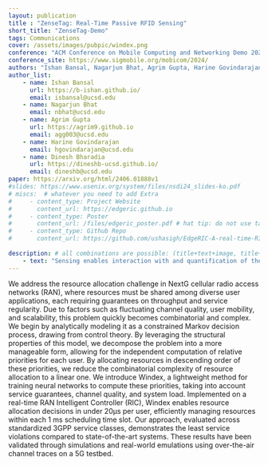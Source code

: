 ```yaml
---
layout: publication
title : "ZenseTag: Real-Time Passive RFID Sensing"
short_title: "ZenseTag-Demo"
tags: Communications
cover: /assets/images/pubpic/windex.png
conference: "ACM Conference on Mobile Computing and Networking Demo 2024"
conference_site: https://www.sigmobile.org/mobicom/2024/
authors: "Ishan Bansal, Nagarjun Bhat, Agrim Gupta, Harine Govindarajan, Dinesh Bharadia"
author_list:
    - name: Ishan Bansal
      url: https://b-ishan.github.io/
      email: isbansal@ucsd.edu
    - name: Nagarjun Bhat
      email: nbhat@ucsd.edu
    - name: Agrim Gupta
      url: https://agrim9.github.io
      email: agg003@ucsd.edu
    - name: Harine Govindarajan
      email: hgovindarajan@ucsd.edu
    - name: Dinesh Bharadia
      url: https://dineshb-ucsd.github.io/
      email: dineshb@ucsd.edu
paper: https://arxiv.org/html/2406.01888v1
#slides: https://www.usenix.org/system/files/nsdi24_slides-ko.pdf
# miscs:  # whatever you need to add Extra
#     - content_type: Project Website
#       content_url: https://edgeric.github.io
#     - content_type: Poster
#       content_url: /files/edgeric_poster.pdf # hat tip: do not use tabs for idnentation, yaml doesnt support it
#     - content_type: Github Repo
#       content_url: https://github.com/ushasigh/EdgeRIC-A-real-time-RIC.git
    
description: # all combinations are possible: (title+text+image, title+image, text+image etc), things will be populated in orders
    - text: "Sensing enables interaction with and quantification of the natural world, yet the adoption of sensing systems is limited due to battery dependence, complex interfaces, energy-harvesting needs, and readout latency. To address these issues, we introduce ZenseTag—a miniaturized, sticker-like platform that interfaces commercial sensors directly with COTS RFID tags. ZenseTag leverages the impedance response of these sensors to stimuli at Radio Frequencies, specifically tuned to the UHF RFID band. It integrates reliable differential analog sensing hardware with robust software for accurate, low-latency readouts, even amidst multipath effects. \nFor demonstration, a PC will connect to an Impinj RF reader, which is linked to a high-gain antenna positioned near the trialing ZenseTag. The tag consists of a ZenseTag PCB interfaced with a sticker-like antenna and two RF ICs, with one IC connected to a sensor for specific applications. For example, testing the soil moisture tag will require a pot of dry soil, while the light sensor will need an external light source. \nTo showcase ZenseTag's capabilities in detecting soil moisture, force, and luminosity, we will vary the soil moisture by adding water to the pot, press and release the force-sensitive resistor (FSR), and cover/uncover the photodiode. The response for each application will be displayed on a GUI developed for this purpose. Additionally, the demonstration will highlight ZenseTag’s robustness against obstacles and the movement of people around the sensors. We have thoroughly evaluated all three sensors: soil moisture, force, and light."      
---
```

We address the resource allocation challenge in NextG cellular radio access networks (RAN), where resources must be shared among diverse user applications, each requiring guarantees on throughput and service regularity. Due to factors such as fluctuating channel quality, user mobility, and scalability, this problem quickly becomes combinatorial and complex. We begin by analytically modeling it as a constrained Markov decision process, drawing from control theory. By leveraging the structural properties of this model, we decompose the problem into a more manageable form, allowing for the independent computation of relative priorities for each user. By allocating resources in descending order of these priorities, we reduce the combinatorial complexity of resource allocation to a linear one. We introduce Windex, a lightweight method for training neural networks to compute these priorities, taking into account service guarantees, channel quality, and system load. Implemented on a real-time RAN Intelligent Controller (RIC), Windex enables resource allocation decisions in under 20μs per user, efficiently managing resources within each 1 ms scheduling time slot. Our approach, evaluated across standardized 3GPP service classes, demonstrates the least service violations compared to state-of-the-art systems. These results have been validated through simulations and real-world emulations using over-the-air channel traces on a 5G testbed.
